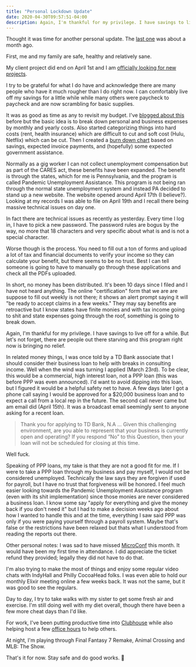 ```yaml
---
title: "Personal Lockdown Update"
date: 2020-04-30T09:57:51-04:00
description: Again, I'm thankful for my privilege. I have savings to live off for a while. But let's not forget, there are people out there starving and this program right now is bringing no relief.
---
```


Thought it was time for another personal update. The [last one](http://mikezornek.com/posts/2020/3/things-change-fast/) was about a month ago.

First, me and my family are safe, healthy and relatively sane.

My client project did end on April 1st and I am [officially looking for new projects](http://mikezornek.com/for-hire/).

I try to be grateful for what I do have and acknowledge there are many people who have it much rougher than I do right now. I can comfortably live off my savings for a little while while many others were paycheck to paycheck and are now scrambling for basic supplies.

It was as good as time as any to revisit my budget. I've [blogged about this](http://mikezornek.com/posts/2018/9/self-employment-estimate-numbers/) before but the basic idea is to break down personal and business expenses by monthly and yearly costs. Also started categorizing things into hard costs (rent, health insurance) which are difficult to cut and soft cost (Hulu, Netflix) which can be cut. Then I created a [burn down chart](https://en.wikipedia.org/wiki/Burn_down_chart) based on savings, expected invoice payments, and (hopefully) some expected government assistance.

Normally as a gig worker I can not collect unemployment compensation but as part of the CARES act, these benefits have been expanded. The benefit is through the states, which for me is Pennsylvania, and the program is called Pandemic Unemployment Assistance. This program is not being ran through the normal state unemployment system and instead PA decided to stand up a new website. The website opened around April 17th (I believe?). Looking at my records I was able to file on April 19th and I recall there being massive technical issues on day one.

In fact there are technical issues as recently as yesterday. Every time I log in, I have to pick a new password. The password rules are bogus by the way, no more that 18 characters and very specific about what is and is not a special character.

Worse though is the process. You need to fill out a ton of forms and upload a lot of tax and financial documents to verify your income so they can calculate your benefit, but there seems to be no trust. Best I can tell someone is going to have to manually go through these applications and check all the PDFs uploaded.

In short, no money has been distributed. It's been 10 days since I filed and I have not heard anything. The online "certification" form that we are are suppose to fill out weekly is not there; it shows an alert prompt saying it will "be ready to accept claims in a few weeks." They may say benefits are retroactive but I know states have finite monies and with tax income going to shit and state expenses going through the roof, something is going to break down.

Again, I'm thankful for my privilege. I have savings to live off for a while. But let's not forget, there are people out there starving and this program right now is bringing no relief.

In related money things, I was once told by a TD Bank associate that I should consider their business loan to help with breaks in consulting income. Well when the wind was turning I applied (March 23rd). To be clear, this would be a commercial, high interest loan, not a PPP loan (this was before PPP was even announced). I'd want to avoid dipping into this loan, but I figured it would be a helpful safety net to have. A few days later I got a phone call saying I would be approved for a $20,000 business loan and to expect a call from a local rep in the future. The second call never came but am email did (April 15th). It was a broadcast email seemingly sent to anyone asking for a recent loan.

> Thank you for applying to TD Bank, N.A ... Given this challenging environment, are you able to represent that your business is currently open and operating? If you respond “No” to this Question, then your loan will not be scheduled for closing at this time.

Well fuck.

Speaking of PPP loans, my take is that they are not a good fit for me. If I were to take a PPP loan through my business and pay myself, I would not be considered unemployed. Technically the law says they are forgiven if used for payroll, but I have no trust that forgiveness will be honored. I feel much easier looking towards the Pandemic Unemployment Assistance program (even with its shit implementation) since those monies are never considered a business loan. I know some say "apply for everything and give the money back if you don't need it" but I had to make a decision weeks ago about how I wanted to handle this and at the time, everything I saw said PPP was only if you were paying yourself through a payroll system. Maybe that's false or the restrictions have been relaxed but thats what I understood from reading the reports out there.

Other personal notes: I was sad to have missed [MicroConf](https://microconf.com/) this month. It would have been my first time in attendance. I did appreciate the ticket refund they provided; legally they did not have to do that.

I'm also trying to make the most of things and enjoy some regular video chats with IndyHall and Philly CocoaHead folks. I was even able to hold our monthly Elixir meeting online a few weeks back. It was not the same, but it was good to see the regulars.

Day to day, I try to take walks with my sister to get some fresh air and exercise. I'm still doing well with my diet overall, though there have been a few more cheat days than I'd like.

For work, I've been putting productive time into [Clubhouse](/projects/guildflow/) while also helping host a few [office hours](http://mikezornek.com/posts/2020/4/open-office-hours/) to help others.

At night, I'm playing through Final Fantasy 7 Remake, Animal Crossing and MLB: The Show.

That's it for now. Stay safe and do good works. 👋
